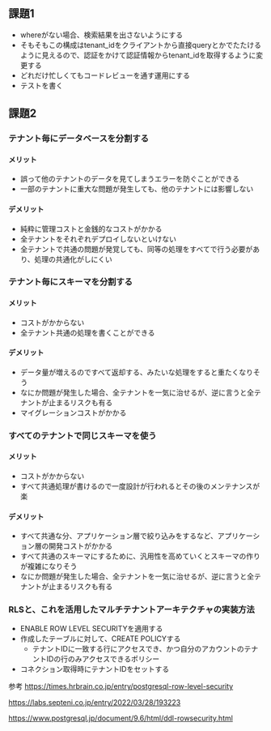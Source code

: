 ## 課題1
- whereがない場合、検索結果を出さないようにする
- そもそもこの構成はtenant_idをクライアントから直接queryとかでたたけるように見えるので、認証をかけて認証情報からtenant_idを取得するように変更する
- どれだけ忙しくてもコードレビューを通す運用にする
- テストを書く

## 課題2
### テナント毎にデータベースを分割する
#### メリット
- 誤って他のテナントのデータを見てしまうエラーを防ぐことができる
- 一部のテナントに重大な問題が発生しても、他のテナントには影響しない
#### デメリット
- 純粋に管理コストと金銭的なコストがかかる
- 全テナントをそれぞれデプロイしないといけない
- 全テナントで共通の問題が発覚しても、同等の処理をすべてで行う必要があり、処理の共通化がしにくい

### テナント毎にスキーマを分割する
#### メリット
- コストがかからない
- 全テナント共通の処理を書くことができる
#### デメリット
- データ量が増えるのですべて返却する、みたいな処理をすると重たくなりそう
- なにか問題が発生した場合、全テナントを一気に治せるが、逆に言うと全テナントが止まるリスクも有る
- マイグレーションコストがかかる


### すべてのテナントで同じスキーマを使う
#### メリット
- コストがかからない
- すべて共通処理が書けるので一度設計が行われるとその後のメンテナンスが楽

#### デメリット
- すべて共通な分、アプリケーション層で絞り込みをするなど、アプリケーション層の開発コストがかかる
- すべて共通のスキーマにするために、汎用性を高めていくとスキーマの作りが複雑になりそう
- なにか問題が発生した場合、全テナントを一気に治せるが、逆に言うと全テナントが止まるリスクも有る

### RLSと、これを活用したマルチテナントアーキテクチャの実装方法
- ENABLE ROW LEVEL SECURITYを適用する
- 作成したテーブルに対して、CREATE POLICYする
  - テナントIDに一致する行にアクセスでき、かつ自分のアカウントのテナントIDの行のみアクセスできるポリシー
- コネクション取得時にテナントIDをセットする

参考
https://times.hrbrain.co.jp/entry/postgresql-row-level-security

https://labs.septeni.co.jp/entry/2022/03/28/193223

https://www.postgresql.jp/document/9.6/html/ddl-rowsecurity.html